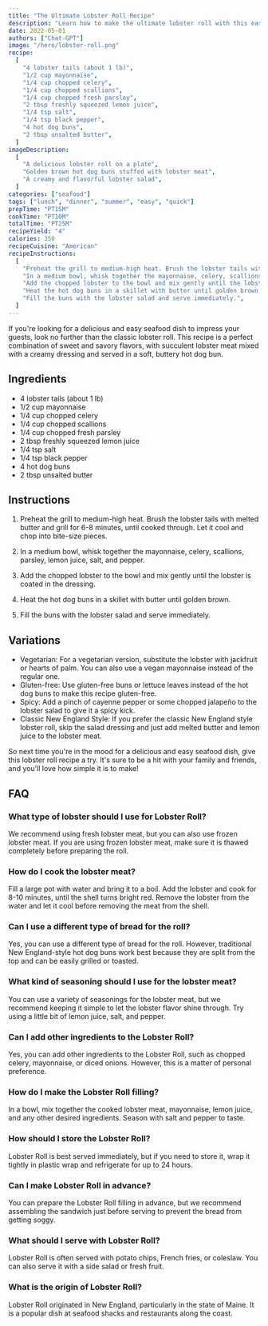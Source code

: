 ```yaml
---
title: "The Ultimate Lobster Roll Recipe"
description: "Learn how to make the ultimate lobster roll with this easy and delicious recipe that will impress your guests and make them ask for seconds!"
date: 2022-05-01
authors: ["Chat-GPT"]
image: "/hero/lobster-roll.png"
recipe:
  [
    "4 lobster tails (about 1 lb)",
    "1/2 cup mayonnaise",
    "1/4 cup chopped celery",
    "1/4 cup chopped scallions",
    "1/4 cup chopped fresh parsley",
    "2 tbsp freshly squeezed lemon juice",
    "1/4 tsp salt",
    "1/4 tsp black pepper",
    "4 hot dog buns",
    "2 tbsp unsalted butter",
  ]
imageDescription:
  [
    "A delicious lobster roll on a plate",
    "Golden brown hot dog buns stuffed with lobster meat",
    "A creamy and flavorful lobster salad",
  ]
categories: ["seafood"]
tags: ["lunch", "dinner", "summer", "easy", "quick"]
prepTime: "PT15M"
cookTime: "PT10M"
totalTime: "PT25M"
recipeYield: "4"
calories: 350
recipeCuisine: "American"
recipeInstructions:
  [
    "Preheat the grill to medium-high heat. Brush the lobster tails with melted butter and grill for 6-8 minutes, until cooked through. Let it cool and chop into bite-size pieces.",
    "In a medium bowl, whisk together the mayonnaise, celery, scallions, parsley, lemon juice, salt, and pepper.",
    "Add the chopped lobster to the bowl and mix gently until the lobster is coated in the dressing.",
    "Heat the hot dog buns in a skillet with butter until golden brown.",
    "Fill the buns with the lobster salad and serve immediately.",
  ]
---
```


If you're looking for a delicious and easy seafood dish to impress your guests, look no further than the classic lobster roll. This recipe is a perfect combination of sweet and savory flavors, with succulent lobster meat mixed with a creamy dressing and served in a soft, buttery hot dog bun.

## Ingredients

- 4 lobster tails (about 1 lb)
- 1/2 cup mayonnaise
- 1/4 cup chopped celery
- 1/4 cup chopped scallions
- 1/4 cup chopped fresh parsley
- 2 tbsp freshly squeezed lemon juice
- 1/4 tsp salt
- 1/4 tsp black pepper
- 4 hot dog buns
- 2 tbsp unsalted butter

## Instructions

1. Preheat the grill to medium-high heat. Brush the lobster tails with melted butter and grill for 6-8 minutes, until cooked through. Let it cool and chop into bite-size pieces.

2. In a medium bowl, whisk together the mayonnaise, celery, scallions, parsley, lemon juice, salt, and pepper.

3. Add the chopped lobster to the bowl and mix gently until the lobster is coated in the dressing.

4. Heat the hot dog buns in a skillet with butter until golden brown.

5. Fill the buns with the lobster salad and serve immediately.

## Variations

- Vegetarian: For a vegetarian version, substitute the lobster with jackfruit or hearts of palm. You can also use a vegan mayonnaise instead of the regular one.
- Gluten-free: Use gluten-free buns or lettuce leaves instead of the hot dog buns to make this recipe gluten-free.
- Spicy: Add a pinch of cayenne pepper or some chopped jalapeño to the lobster salad to give it a spicy kick.
- Classic New England Style: If you prefer the classic New England style lobster roll, skip the salad dressing and just add melted butter and lemon juice to the lobster meat.

So next time you're in the mood for a delicious and easy seafood dish, give this lobster roll recipe a try. It's sure to be a hit with your family and friends, and you'll love how simple it is to make!

## FAQ

### What type of lobster should I use for Lobster Roll?

We recommend using fresh lobster meat, but you can also use frozen lobster meat. If you are using frozen lobster meat, make sure it is thawed completely before preparing the roll.

### How do I cook the lobster meat?

Fill a large pot with water and bring it to a boil. Add the lobster and cook for 8-10 minutes, until the shell turns bright red. Remove the lobster from the water and let it cool before removing the meat from the shell.

### Can I use a different type of bread for the roll?

Yes, you can use a different type of bread for the roll. However, traditional New England-style hot dog buns work best because they are split from the top and can be easily grilled or toasted.

### What kind of seasoning should I use for the lobster meat?

You can use a variety of seasonings for the lobster meat, but we recommend keeping it simple to let the lobster flavor shine through. Try using a little bit of lemon juice, salt, and pepper.

### Can I add other ingredients to the Lobster Roll?

Yes, you can add other ingredients to the Lobster Roll, such as chopped celery, mayonnaise, or diced onions. However, this is a matter of personal preference.

### How do I make the Lobster Roll filling?

In a bowl, mix together the cooked lobster meat, mayonnaise, lemon juice, and any other desired ingredients. Season with salt and pepper to taste.

### How should I store the Lobster Roll?

Lobster Roll is best served immediately, but if you need to store it, wrap it tightly in plastic wrap and refrigerate for up to 24 hours.

### Can I make Lobster Roll in advance?

You can prepare the Lobster Roll filling in advance, but we recommend assembling the sandwich just before serving to prevent the bread from getting soggy.

### What should I serve with Lobster Roll?

Lobster Roll is often served with potato chips, French fries, or coleslaw. You can also serve it with a side salad or fresh fruit.

### What is the origin of Lobster Roll?

Lobster Roll originated in New England, particularly in the state of Maine. It is a popular dish at seafood shacks and restaurants along the coast.
